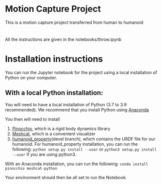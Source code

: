 # Motion Capture Project
This is a motion capture project transferred from human to humanoid
# 
All the instructions are given in the notebooks/throw.ipynb

# Installation instructions

You can run the Jupyter notebook for the project using a local installation of Python on your computer.

## With a local Python installation:

You will need to have a local installation of Python (3.7 to 3.9 recommended). We recommend that you install Python using [Anaconda](https://www.anaconda.com/products/individual)

You then will need to install 
1. [Pinocchio](https://github.com/stack-of-tasks/pinocchio), which is a rigid body dynamics library
2. [Meshcat](https://github.com/rdeits/meshcat-python), which is a convenient visualizer
3. [humanoid_property](https://github.com/ddliu365/humanoid_property)(devel branch), which contains the URDF file for our humanoid. For humanoid_property installation, you can run the following:
``python setup.py install --user`` or ``python3 setup.py install --user`` if you are using python3.

With an Anaconda installation, you can run the following:
``conda install pinocchio meshcat-python``

Your environment should then be all set to run the Notebook.
